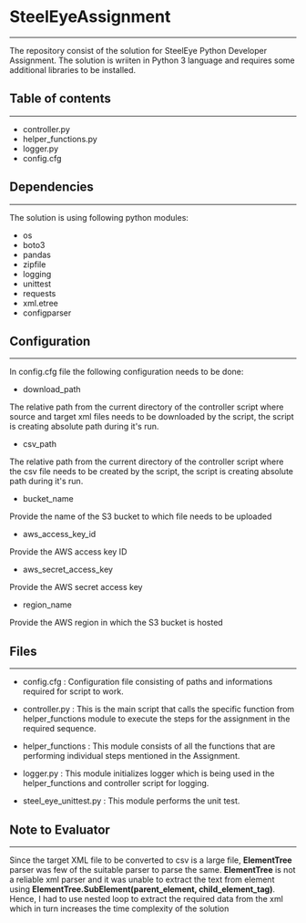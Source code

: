 # SteelEyeAssignment
--------------------

The repository consist of the solution for SteelEye Python Developer Assignment.
The solution is wriiten in Python 3 language and requires some additional libraries to be installed.

## Table of contents
--------------------

* controller.py
* helper_functions.py
* logger.py
* config.cfg

## Dependencies
---------------

The solution is using following python modules:

* os
* boto3
* pandas
* zipfile
* logging
* unittest
* requests
* xml.etree
* configparser


## Configuration
----------------

In config.cfg file the following configuration needs to be done:

* download_path

The relative path from the current directory of the controller script where source and target xml files needs to be downloaded by the script, the script is creating absolute path during it's run.

* csv_path

The relative path from the current directory of the controller script where the csv file needs to be created by the script, the script is creating absolute path during it's run.

* bucket_name

Provide the name of the S3 bucket to which file needs to be uploaded

* aws_access_key_id

Provide the AWS access key ID

* aws_secret_access_key

Provide the AWS secret access key

* region_name

Provide the AWS region in which the S3 bucket is hosted

## Files
--------

* config.cfg            : Configuration file consisting of paths and informations required for script to work.

* controller.py         : This is the main script that calls the specific function from helper_functions module to execute the steps for the assignment in the required sequence.

* helper_functions      : This module consists of all the functions that are performing individual steps mentioned in the Assignment.

* logger.py             : This module initializes logger which is being used in the helper_functions and controller script for logging.

* steel_eye_unittest.py : This module performs the unit test.

## Note to Evaluator
--------------------

Since the target XML file to be converted to csv is a large file, __ElementTree__ parser was few of the suitable parser to parse the same.
__ElementTree__ is not a reliable xml parser and it was unable to extract the text from element using __ElementTree.SubElement(parent_element, child_element_tag)__.
Hence, I had to use nested loop to extract the required data from the xml which in turn increases the time complexity of the solution
